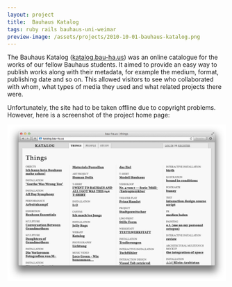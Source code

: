 ```yaml
---
layout: project
title:  Bauhaus Katalog
tags: ruby rails bauhaus-uni-weimar
preview-image: /assets/projects/2010-10-01-bauhaus-katalog.png
---
```


The Bauhaus Katalog ([katalog.bau-ha.us](http://katalog.bau-ha.us)) was an
online catalogue for the works of our fellow Bauhaus students. It aimed to
provide an easy way to publish works along with their metadata, for example
the medium, format, publishing date and so on. This allowed visitors to see
who collaborated with whom, what types of media they used and what related
projects there were.

Unfortunately, the site had to be taken offline due to copyright problems.
However, here is a screenshot of the project home page:

![Screenshot](/assets/projects/2010-10-01-bauhaus-katalog.png)
